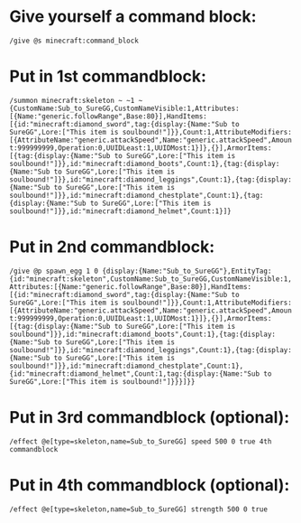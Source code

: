 # Give yourself a command block:
`/give @s minecraft:command_block`
 
# Put in 1st commandblock:
`/summon minecraft:skeleton ~ ~1 ~ {CustomName:Sub_to_SureGG,CustomNameVisible:1,Attributes:[{Name:"generic.followRange",Base:80}],HandItems:[{id:"minecraft:diamond_sword",tag:{display:{Name:"Sub to SureGG",Lore:["This item is soulbound!"]}},Count:1,AttributeModifiers:[{AttributeName:"generic.attackSpeed",Name:"generic.attackSpeed",Amount:999999999,Operation:0,UUIDLeast:1,UUIDMost:1}]},{}],ArmorItems:[{tag:{display:{Name:"Sub to SureGG",Lore:["This item is soulbound!"]}},id:"minecraft:diamond_boots",Count:1},{tag:{display:{Name:"Sub to SureGG",Lore:["This item is soulbound!"]}},id:"minecraft:diamond_leggings",Count:1},{tag:{display:{Name:"Sub to SureGG",Lore:["This item is soulbound!"]}},id:"minecraft:diamond_chestplate",Count:1},{tag:{display:{Name:"Sub to SureGG",Lore:["This item is soulbound!"]}},id:"minecraft:diamond_helmet",Count:1}]}`
 
# Put in 2nd commandblock:
`/give @p spawn_egg 1 0 {display:{Name:"Sub_to_SureGG"},EntityTag:{id:"minecraft:skeleton",CustomName:Sub_to_SureGG,CustomNameVisible:1,Attributes:[{Name:"generic.followRange",Base:80}],HandItems:[{id:"minecraft:diamond_sword",tag:{display:{Name:"Sub to SureGG",Lore:["This item is soulbound!"]}},Count:1,AttributeModifiers:[{AttributeName:"generic.attackSpeed",Name:"generic.attackSpeed",Amount:999999999,Operation:0,UUIDLeast:1,UUIDMost:1}]},{}],ArmorItems:[{tag:{display:{Name:"Sub to SureGG",Lore:["This item is soulbound"]}},id:"minecraft:diamond_boots",Count:1},{tag:{display:{Name:"Sub to SureGG",Lore:["This item is soulbound!"]}},id:"minecraft:diamond_leggings",Count:1},{tag:{display:{Name:"Sub to SureGG",Lore:["This item is soulbound!"]}},id:"minecraft:diamond_chestplate",Count:1},{id:"minecraft:diamond_helmet",Count:1,tag:{display:{Name:"Sub to SureGG",Lore:["This item is soulbound!"]}}}]}}`
 
# Put in 3rd commandblock (optional): 
`/effect @e[type=skeleton,name=Sub_to_SureGG] speed 500 0 true
4th commandblock`
 
# Put in 4th commandblock (optional):
`/effect @e[type=skeleton,name=Sub_to_SureGG] strength 500 0 true`
